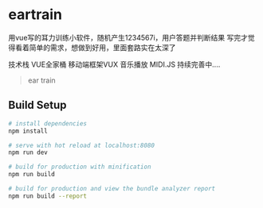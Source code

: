 # eartrain
用vue写的耳力训练小软件，随机产生1234567i，用户答题并判断结果
写完才觉得看着简单的需求，想做到好用，里面套路实在太深了

技术栈 VUE全家桶  移动端框架VUX 音乐播放  MIDI.JS
持续完善中....


> ear train

## Build Setup

``` bash
# install dependencies
npm install

# serve with hot reload at localhost:8080
npm run dev

# build for production with minification
npm run build

# build for production and view the bundle analyzer report
npm run build --report
```


